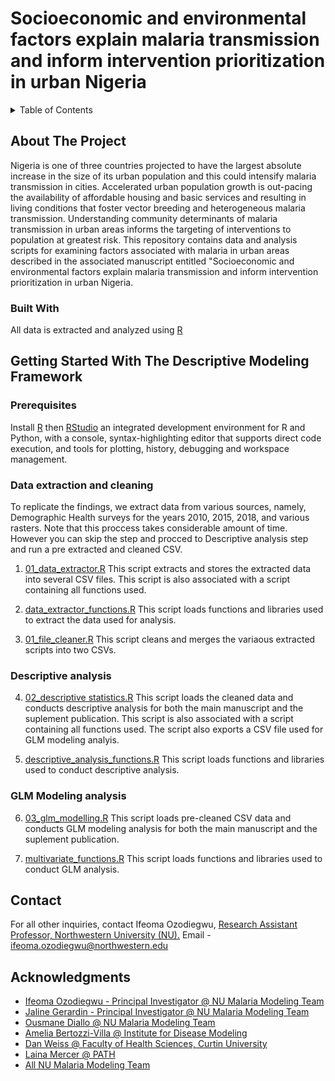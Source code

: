 # Socioeconomic and environmental factors explain malaria transmission and inform intervention prioritization in urban Nigeria  

<!-- TABLE OF CONTENTS -->
<details>
  <summary>Table of Contents</summary>
  <ol>
    <li>
      <a href="#about-the-project">About The Project</a>
      <ul>
        <li><a href="#built-with">Built With</a></li>
      </ul>
    </li>
    <li>
      <a href="#Getting-Started-With-The-Descriptive-Modeling-Framework">Getting Started With The Descriptive Modeling Framework</a>
      <ul>
        <li><a href="#prerequisites">Prerequisites</a></li>
        <li><a href="#Data-extraction-and-cleaning">Data extraction and cleaning</a></li>
        <li><a href="#Descriptive-analysis">Descriptive analysis</a></li>
        <li><a href="#GLM-Modeling-analysis">GLM Modeling analysis</a></li>
      </ul>
    </li>
    <li><a href="#contact">Contact</a></li>
    <li><a href="#acknowledgments">Acknowledgments</a></li>
  </ol>
</details>



<!-- ABOUT THE PROJECT -->
## About The Project
Nigeria is one of three countries projected to have the largest absolute increase in the size of its urban population and this could intensify malaria transmission in cities. Accelerated urban population growth is out-pacing the availability of affordable housing and basic services and resulting in living conditions that foster vector breeding and heterogeneous malaria transmission. Understanding community determinants of malaria transmission in urban areas informs the targeting of interventions to population at greatest risk. This repository contains data and analysis scripts for examining factors associated with malaria in urban areas described in the associated manuscript entitled "Socioeconomic and environmental factors explain malaria transmission and inform intervention prioritization in urban Nigeria. 

### Built With
All data is extracted and analyzed using [R](https://www.r-project.org/)
<!-- GETTING STARTED -->
## Getting Started With The Descriptive Modeling Framework
### Prerequisites
Install [R](https://www.r-project.org/) then [RStudio](https://www.rstudio.com/) an integrated development environment for R and Python, with a console, syntax-highlighting editor that supports direct code execution, and tools for plotting, history, debugging and workspace management. 

<!-- Data extraction and cleaning -->
### Data extraction and cleaning
To replicate the findings, we extract data from various sources, namely, Demographic Health surveys for the years 2010, 2015, 2018, and various rasters. Note that this proccess takes considerable amount of time. However you can skip the step and procced to Descriptive analysis step and run a pre extracted and cleaned CSV.

1. [01_data_extractor.R](https://github.com/numalariamodeling/urban-malaria-dhs-publication-2021/blob/main/00_data_extraction/01_data_extractor.R) This script extracts and stores the extracted data into several CSV files. This script is also associated with a script containing all functions used.

2. [data_extractor_functions.R](https://github.com/numalariamodeling/urban-malaria-dhs-publication-2021/blob/main/00_data_extraction/data_extractor_functions/data_extractor_functions.R) This script loads functions and libraries used to extract the data used for analysis.  

3. [01_file_cleaner.R](https://github.com/numalariamodeling/urban-malaria-dhs-publication-2021/blob/main/01_file_cleaner.R) This script cleans and merges the variaous extracted scripts into two CSVs. 

<!-- Descriptive analysis -->
### Descriptive analysis

4. [02_descriptive statistics.R](https://github.com/numalariamodeling/urban-malaria-dhs-publication-2021/blob/main/02_descriptive%20statistics.R) This script loads the cleaned data and conducts descriptive analysis for both the main manuscript and the suplement publication. This script is also associated with a script containing all functions used. The script also exports a CSV file used for GLM modeling analyis.

5. [descriptive_analysis_functions.R](https://github.com/numalariamodeling/urban-malaria-dhs-publication-2021/blob/main/other_functions/descriptive_analysis_functions.R) This script loads functions and libraries used to conduct descriptive analysis.

<!-- GLM Modeling analysis -->
### GLM Modeling analysis

6. [03_glm_modelling.R](https://github.com/numalariamodeling/urban-malaria-dhs-publication-2021/blob/main/03_glm_modelling.R) This script loads pre-cleaned  CSV data and conducts GLM modeling analysis for both the main manuscript and the suplement publication. 


7. [multivariate_functions.R](https://github.com/numalariamodeling/urban-malaria-dhs-publication-2021/blob/main/other_functions/multivariate_functions.R) This script loads functions and libraries used to conduct GLM analysis.

<!-- CONTACT -->
## Contact
For all other inquiries, contact Ifeoma Ozodiegwu, [ Research Assistant Professor, Northwestern University (NU).](https://www.feinberg.northwestern.edu/faculty-profiles/az/profile.html?xid=52373) Email -[ifeoma.ozodiegwu@northwestern.edu](ifeoma.ozodiegwu@northwestern.edu)

<!-- ACKNOWLEDGMENTS -->
## Acknowledgments
- [Ifeoma Ozodiegwu - Principal Investigator @ NU Malaria Modeling Team](https://www.feinberg.northwestern.edu/faculty-profiles/az/profile.html?xid=52373)
- [Jaline Gerardin - Principal Investigator @ NU Malaria Modeling Team](https://www.feinberg.northwestern.edu/faculty-profiles/az/profile.html?xid=44305)
- [Ousmane Diallo @ NU Malaria Modeling Team](https://www.numalariamodeling.org/team.html)
- [Amelia Bertozzi-Villa @ Institute for Disease Modeling](https://www.idmod.org/user/146)
- [Dan Weiss @ Faculty of Health Sciences, Curtin University](https://staffportal.curtin.edu.au/staff/profile/view/dan-weiss-0ef1c9d2/)
- [Laina Mercer @ PATH](https://www.path.org/)
- [All NU Malaria Modeling Team](https://www.numalariamodeling.org/team.html)




